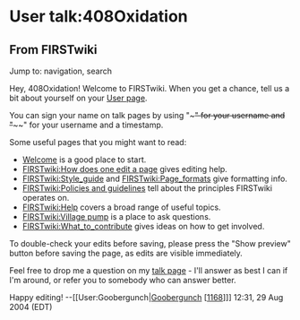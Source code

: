 # User talk:408Oxidation

## From FIRSTwiki

Jump to: navigation, search

Hey, 408Oxidation! Welcome to FIRSTwiki. When you get a chance, tell us a bit about yourself on your [User page](/index.php?title=User:408Oxidation&action=edit "User:408Oxidation").

You can sign your name on talk pages by using "~~~" for your username and "~~~~" for your username and a timestamp.

Some useful pages that you might want to read:

- [Welcome](FIRSTwiki:New_users_page "FIRSTwiki:New users page") is a good place to start.
- [FIRSTwiki:How does one edit a page](FIRSTwiki:How_does_one_edit_a_page "FIRSTwiki:How does one edit a page") gives editing help.
- [FIRSTwiki:Style_guide](FIRSTwiki:Style_guide "FIRSTwiki:Style guide") and [FIRSTwiki:Page_formats](FIRSTwiki:Page_formats "FIRSTwiki:Page formats") give formatting info.
- [FIRSTwiki:Policies and guidelines](FIRSTwiki:Policies_and_guidelines "FIRSTwiki:Policies and guidelines") tell about the principles FIRSTwiki operates on.
- [FIRSTwiki:Help](FIRSTwiki:Help "FIRSTwiki:Help") covers a broad range of useful topics.
- [FIRSTwiki:Village pump](FIRSTwiki:Village_pump "FIRSTwiki:Village pump") is a place to ask questions.
- [FIRSTwiki:What_to_contribute](FIRSTwiki:What_to_contribute "FIRSTwiki:What to contribute") gives ideas on how to get involved.

To double-check your edits before saving, please press the "Show preview" button before saving the page, as edits are visible immediately.

Feel free to drop me a question on my [talk page](User_talk:Goobergunch "User talk:Goobergunch") - I'll answer as best I can if I'm around, or refer you to somebody who can answer better.

Happy editing! --[[User:Goobergunch|[Goobergunch](User:Goobergunch "User:Goobergunch") [[1168](1168 "1168")]]] 12:31, 29 Aug 2004 (EDT)
